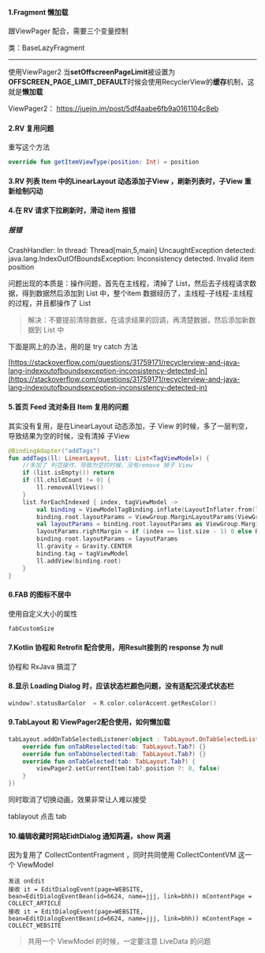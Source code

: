 #### 1.Fragment 懒加载 

跟ViewPager 配合，需要三个变量控制

类：BaseLazyFragment

------

使用ViewPager2  当**setOffscreenPageLimit**被设置为**OFFSCREEN_PAGE_LIMIT_DEFAULT**时候会使用RecyclerView的**缓存**机制，这就是**懒加载**

 ViewPager2：  https://juejin.im/post/5df4aabe6fb9a0161104c8eb



#### 2.RV 复用问题

重写这个方法

```kotlin
override fun getItemViewType(position: Int) = position
```



#### 3.RV 列表 Item 中的LinearLayout 动态添加子View ，刷新列表时，子View 重新绘制闪动





#### 4.在 RV 请求下拉刷新时，滑动 item 报错

##### 报错

CrashHandler: In thread: Thread[main,5,main]
UncaughtException detected: java.lang.IndexOutOfBoundsException: Inconsistency detected. Invalid item position 

问题出现的本质是：操作问题，首先在主线程，清掉了 List，然后去子线程请求数据，得到数据然后添加到 List 中，整个item 数据经历了，主线程-子线程-主线程 的过程，并且都操作了 List

> 解决：不要提前清除数据，在请求结果的回调，再清楚数据，然后添加新数据到 List 中

下面是网上的办法，用的是 try catch 方法

[https://stackoverflow.com/questions/31759171/recyclerview-and-java-lang-indexoutofboundsexception-inconsistency-detected-in](https://stackoverflow.com/questions/31759171/recyclerview-and-java-lang-indexoutofboundsexception-inconsistency-detected-in)



#### 5.首页 Feed 流对条目 Item 复用的问题

其实没有复用，是在LinearLayout 动态添加，子 View 的时候，多了一层判空，导致结果为空的时候，没有清掉 子View

```kotlin
@BindingAdapter("addTags")
fun addTags(ll: LinearLayout, list: List<TagViewModel>) {
  	//多加了 判空操作，导致为空的时候，没有remove 掉子 View
    if (list.isEmpty()) return
    if (ll.childCount != 0) {
        ll.removeAllViews()
    }
    list.forEachIndexed { index, tagViewModel ->
        val binding = ViewModelTagBinding.inflate(LayoutInflater.from(ll.context))
        binding.root.layoutParams = ViewGroup.MarginLayoutParams(ViewGroup.LayoutParams.MATCH_PARENT, ViewGroup.LayoutParams.MATCH_PARENT)
        val layoutParams = binding.root.layoutParams as ViewGroup.MarginLayoutParams
        layoutParams.rightMargin = if (index == list.size - 1) 0 else R.dimen.dp_10.getResDimen().toInt()
        binding.root.layoutParams = layoutParams
        ll.gravity = Gravity.CENTER
        binding.tag = tagViewModel
        ll.addView(binding.root)
    }
}
```



#### 6.FAB 的图标不居中

使用自定义大小的属性

```xml
fabCustomSize
```



#### 7.Kotlin 协程和 Retrofit 配合使用，用Result接到的 response 为 null

协程和 RxJava 搞混了



#### 8.显示 Loading Dialog 时，应该状态栏颜色问题，没有适配沉浸式状态栏

```kotlin
window?.statusBarColor  = R.color.colorAccent.getResColor()
```



#### 9.TabLayout 和 ViewPager2配合使用，如何懒加载

```kotlin
tabLayout.addOnTabSelectedListener(object : TabLayout.OnTabSelectedListener {
    override fun onTabReselected(tab: TabLayout.Tab?) {}
    override fun onTabUnselected(tab: TabLayout.Tab?) {}
    override fun onTabSelected(tab: TabLayout.Tab?) {
        viewPager2.setCurrentItem(tab?.position ?: 0, false)
    }
})
```

同时取消了切换动画，效果非常让人难以接受

tablayout 点击 tab



#### 10.编辑收藏时网站EidtDialog 通知两遍，show 两遍

因为复用了 CollectContentFragment ，同时共同使用 CollectContentVM 这一个 ViewModel

```log
发送 onEdit 
接收 it = EditDialogEvent(page=WEBSITE, bean=EditDialogEventBean(id=6624, name=jjj, link=bhh)) mContentPage =  COLLECT_ARTICLE
接收 it = EditDialogEvent(page=WEBSITE, bean=EditDialogEventBean(id=6624, name=jjj, link=bhh)) mContentPage =  COLLECT_WEBSITE
```

> 共用一个 ViewModel 的时候，一定要注意 LiveData 的问题

















